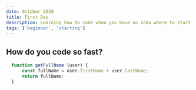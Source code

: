 ```yaml
---
date: October 2020
title: First Day
description: Learning how to code when you have no idea where to start
tags: ['beginner', 'starting']
---
```


## How do you code so fast?

``` javascript
  function getFullName (user) {
      const fullName = user.firstName + user.lastName;
      return fullName;
  }
```